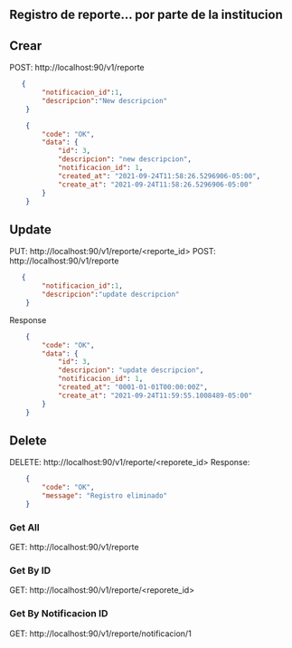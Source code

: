 ## Registro de reporte... por parte de la institucion

## Crear
POST: http://localhost:90/v1/reporte
```json
   {
        "notificacion_id":1,
        "descripcion":"New descripcion"
    } 
```
```json
    {
        "code": "OK",
        "data": {
            "id": 3,
            "descripcion": "new descripcion",
            "notificacion_id": 1,
            "created_at": "2021-09-24T11:58:26.5296906-05:00",
            "create_at": "2021-09-24T11:58:26.5296906-05:00"
        }
    }
```
## Update
PUT: http://localhost:90/v1/reporte/<reporte_id>
POST: http://localhost:90/v1/reporte
```json
   {
        "notificacion_id":1,
        "descripcion":"update descripcion"
    } 
```
Response
```json
    {
        "code": "OK",
        "data": {
            "id": 3,
            "descripcion": "update descripcion",
            "notificacion_id": 1,
            "created_at": "0001-01-01T00:00:00Z",
            "create_at": "2021-09-24T11:59:55.1008489-05:00"
        }
    }
```
## Delete
DELETE: http://localhost:90/v1/reporte/<reporete_id>
Response:
```json
    {
        "code": "OK",
        "message": "Registro eliminado"
    }
```
### Get All
GET: http://localhost:90/v1/reporte

### Get By ID
GET: http://localhost:90/v1/reporte/<reporete_id>

### Get By Notificacion ID
GET: http://localhost:90/v1/reporte/notificacion/1
